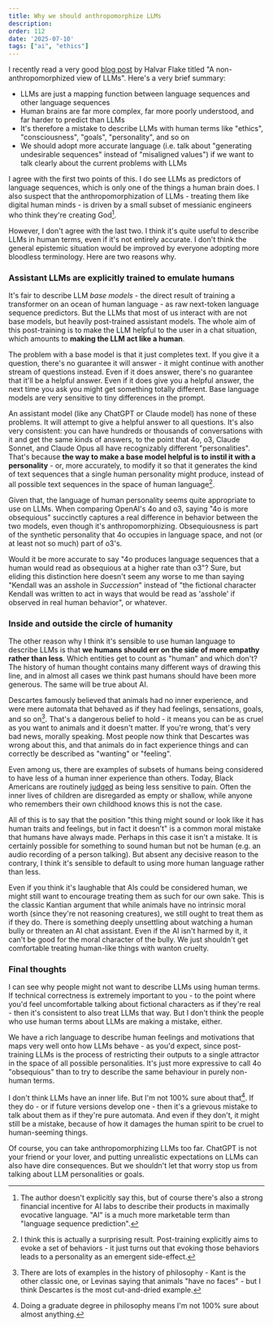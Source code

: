 ```yaml
---
title: Why we should anthropomorphize LLMs
description: 
order: 112
date: '2025-07-10'
tags: ["ai", "ethics"]
---
```


I recently read a very good [blog post](https://addxorrol.blogspot.com/2025/07/a-non-anthropomorphized-view-of-llms.html) by Halvar Flake titled "A non-anthropomorphized view of LLMs". Here's a very brief summary:

- LLMs are just a mapping function between language sequences and other language sequences
- Human brains are far more complex, far more poorly understood, and far harder to predict than LLMs
- It's therefore a mistake to describe LLMs with human terms like "ethics", "consciousness", "goals", "personality", and so on
- We should adopt more accurate language (i.e. talk about "generating undesirable sequences" instead of "misaligned values") if we want to talk clearly about the current problems with LLMs

I agree with the first two points of this. I do see LLMs as predictors of language sequences, which is only one of the things a human brain does. I also suspect that the anthropomorphization of LLMs - treating them like digital human minds - is driven by a small subset of messianic engineers who think they're creating God[^1].

However, I don't agree with the last two. I think it's quite useful to describe LLMs in human terms, even if it's not entirely accurate. I don't think the general epistemic situation would be improved by everyone adopting more bloodless terminology. Here are two reasons why.

### Assistant LLMs are explicitly trained to emulate humans

It's fair to describe LLM _base models_ - the direct result of training a transformer on an ocean of human language - as raw next-token language sequence predictors. But the LLMs that most of us interact with are not base models, but heavily post-trained assistant models. The whole aim of this post-training is to make the LLM helpful to the user in a chat situation, which amounts to **making the LLM act like a human**.

The problem with a base model is that it just completes text. If you give it a question, there's no guarantee it will answer - it might continue with another stream of questions instead. Even if it does answer, there's no guarantee that it'll be a helpful answer. Even if it does give you a helpful answer, the next time you ask you might get something totally different. Base language models are very sensitive to tiny differences in the prompt.

An assistant model (like any ChatGPT or Claude model) has none of these problems. It will attempt to give a helpful answer to all questions. It's also very consistent: you can have hundreds or thousands of conversations with it and get the same kinds of answers, to the point that 4o, o3, Claude Sonnet, and Claude Opus all have recognizably different "personalities". That's because **the way to make a base model helpful is to instil it with a personality** - or, more accurately, to modify it so that it generates the kind of text sequences that a single human personality might produce, instead of all possible text sequences in the space of human language[^2].

Given that, the language of human personality seems quite appropriate to use on LLMs. When comparing OpenAI's 4o and o3, saying "4o is more obsequious" succinctly captures a real difference in behavior between the two models, even though it's anthropomorphizing. Obsequiousness is part of the synthetic personality that 4o occupies in language space, and not (or at least not so much) part of o3's.

Would it be more accurate to say "4o produces language sequences that a human would read as obsequious at a higher rate than o3"? Sure, but eliding this distinction here doesn't seem any worse to me than saying "Kendall was an asshole in _Succession_" instead of "the fictional character Kendall was written to act in ways that would be read as 'asshole' if observed in real human behavior", or whatever.

### Inside and outside the circle of humanity

The other reason why I think it's sensible to use human language to describe LLMs is that **we humans should err on the side of more empathy rather than less**. Which entities get to count as "human" and which don't? The history of human thought contains many different ways of drawing this line, and in almost all cases we think past humans should have been more generous. The same will be true about AI.

Descartes famously believed that animals had no inner experience, and were mere automata that behaved as if they had feelings, sensations, goals, and so on[^3]. That's a dangerous belief to hold - it means you can be as cruel as you want to animals and it doesn't matter. If you're wrong, that's very bad news, morally speaking. Most people now think that Descartes was wrong about this, and that animals do in fact experience things and can correctly be described as "wanting" or "feeling".

Even among us, there are examples of subsets of humans being considered to have less of a human inner experience than others. Today, Black Americans are routinely [judged](https://pmc.ncbi.nlm.nih.gov/articles/PMC4843483/) as being less sensitive to pain. Often the inner lives of children are disregarded as empty or shallow, while anyone who remembers their own childhood knows this is not the case. 

All of this is to say that the position "this thing might sound or look like it has human traits and feelings, but in fact it doesn't" is a common moral mistake that humans have always made. Perhaps in this case it isn't a mistake. It is certainly possible for something to sound human but not be human (e.g. an audio recording of a person talking). But absent any decisive reason to the contrary, I think it's sensible to default to using more human language rather than less.

Even if you think it's laughable that AIs could be considered human, we might still want to encourage treating them as such for our own sake. This is the classic Kantian argument that while animals have no intrinsic moral worth (since they're not reasoning creatures), we still ought to treat them as if they do. There is something deeply unsettling about watching a human bully or threaten an AI chat assistant. Even if the AI isn't harmed by it, it can't be good for the moral character of the bully. We just shouldn't get comfortable treating human-like things with wanton cruelty.

### Final thoughts

I can see why people might not want to describe LLMs using human terms. If technical correctness is extremely important to you - to the point where you'd feel uncomfortable talking about fictional characters as if they're real - then it's consistent to also treat LLMs that way. But I don't think the people who use human terms about LLMs are making a mistake, either.

We have a rich language to describe human feelings and motivations that maps very well onto how LLMs behave - as you'd expect, since post-training LLMs is the process of restricting their outputs to a single attractor in the space of all possible personalities. It's just more expressive to call 4o "obsequious" than to try to describe the same behaviour in purely non-human terms.

I don't think LLMs have an inner life. But I'm not 100% sure about that[^4]. If they do - or if future versions develop one - then it's a grievous mistake to talk about them as if they're pure automata. And even if they don't, it might still be a mistake, because of how it damages the human spirit to be cruel to human-seeming things.

Of course, you can take anthropomorphizing LLMs too far. ChatGPT is not your friend or your lover, and putting unrealistic expectations on LLMs can also have dire consequences. But we shouldn't let that worry stop us from talking about LLM personalities or goals.


[^1]: The author doesn't explicitly say this, but of course there's also a strong financial incentive for AI labs to describe their products in maximally evocative language. "AI" is a much more marketable term than "language sequence prediction".

[^2]: I think this is actually a surprising result. Post-training explicitly aims to evoke a set of behaviors - it just turns out that evoking those behaviors leads to a personality as an emergent side-effect.

[^3]: There are lots of examples in the history of philosophy - Kant is the other classic one, or Levinas saying that animals "have no faces" - but I think Descartes is the most cut-and-dried example.

[^4]: Doing a graduate degree in philosophy means I'm not 100% sure about almost anything[^5].

[^5]: See, I even qualified that statement!